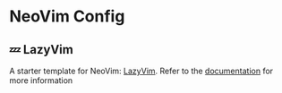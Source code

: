 # NeoVim Config

## 💤 LazyVim

A starter template for NeoVim: [LazyVim](https://github.com/LazyVim/LazyVim).
Refer to the [documentation](https://lazyvim.github.io/installation) for more information
